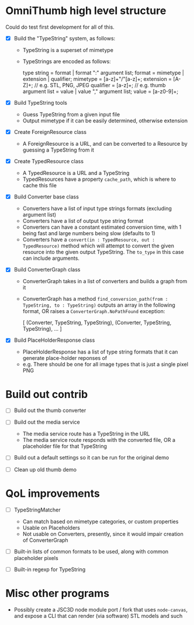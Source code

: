 # OmniThumb high level structure

Could do test first development for all of this.

- [X] Build the "TypeString" system, as follows:
    - TypeString is a superset of mimetype
    - TypeStrings are encoded as follows:

        type string   = format | format ":" argument list;
        format        = mimetype | extension | qualifier;
        mimetype      = [a-z]+"/"[a-z]+;
        extension     = [A-Z]+;                           // e.g. STL, PNG, JPEG
        qualifier     = [a-z]+;                           // e.g. thumb
        argument list = value | value "," argument list;
        value         = [a-z0-9]+;

- [X] Build TypeString tools
    - Guess TypeString from a given input file
    - Output mimetype if it can be easily determined, otherwise extension

- [X] Create ForeignResource class
    - A ForeignResource is a URL, and can be converted to a Resource by
      guessing a TypeString from it

- [X] Create TypedResource class
    - A TypedResource is a URL and a TypeString
    - TypedResources have a property `cache_path`, which is where to cache this
      file

- [X] Build Converter base class
    - Converters have a list of input type strings formats (excluding
      argument list)
    - Converters have a list of output type string format
    - Converters can have a constant estimated conversion time, with 1 being
      fast and large numbers being slow (defaults to 1)
    - Converters have a `convert(in : TypedResource, out : TypedResource)`
      method which will attempt to convert the given resource into the given
      output TypeString. The `to_type` in this case can include arguments.

- [X] Build ConverterGraph class
    - ConverterGraph takes in a list of converters and builds a graph from it
    - ConverterGraph has a method `find_conversion_path(from : TypeString, to :
      TypeString)` outputs an array in the following format, OR raises a
      `ConverterGraph.NoPathFound` exception:

        [
            (Converter, TypeString, TypeString),
            (Converter, TypeString, TypeString),
            ...
        ]

- [X] Build PlaceHolderResponse class
    - PlaceHolderResponse has a list of type string formats that it can
      generate place-holder reponses of
    - e.g. There should be one for all image types that is just a single pixel
      PNG

# Build out contrib
- [ ] Build out the thumb converter

- [ ] Build out the media service
    - The media service route has a TypeString in the URL
    - The media service route responds with the converted file, OR a
      placeholder file for that TypeString

- [ ] Build out a default settings so it can be run for the original demo

- [ ] Clean up old thumb demo

# QoL improvements

- [ ] TypeStringMatcher
    - Can match based on mimetype categories, or custom properties
    - Usable on Placeholders
    - Not usable on Converters, presently, since it would impair creation of
      ConverterGraph

- [ ] Built-in lists of common formats to be used, along with common
  placeholder pixels

- [ ] Built-in regexp for TypeString

# Misc other programs

- Possibly create a JSC3D node module port / fork that uses `node-canvas`, and
  expose a CLI that can render (via software) STL models and such

